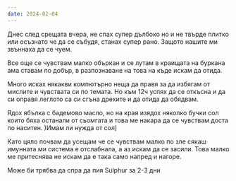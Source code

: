 ```yaml
---
date: 2024-02-04
---
```


Днес след срещата вчера, не спах супер дълбоко но и не твърде плитко или осъзнато че да се събудя, станах супер рано. Защото нашите ми звъннаха да се чуем. 

Все още се чувствам малко объркан и се лутам в краищата на буркана ама ставам по добър, в разпознаване на това на къде искам да отида. 

Много исках някакви компютърно неща да правя за да избягам от мислите и чувствата си по темата. Но към 12ч успях да се откъсна и да си оправя леглото са си сгъна дрехите и да отида да обядвам. 

Ядох ябълка с бадемово масло, но на края изядох няколко бучки сол които бяха останали от сьомгата и това ме накара да се чувствам доста по наситен. )Имам ли нужда от сол) 

Като цяло почвам да усещам че се чувствам малко по зле сякаш имунната ми система е отслабнала, а аз искам да се засили. Това малко ме притеснява не искам да е така само напред и нагоре. 

Може би трябва да спра да пия Sulphur за 2-3 дни 